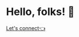 # Hello, folks! 👋
 
[Let's connect👈](https://shallon.vercel.app/)
<!--  I'm a software developer from Rwanda currently a student at Rwanda Coding Academy. You can find me on [![Twitter][1.2]][1],  or on [![LinkedIn][3.2]][3]. You can reach me on my email too kobshallon041@gmail.com

 -->
<!-- links to social media icons -->

<!-- icons with padding -->

<!-- [1.1]: http://i.imgur.com/tXSoThF.png (twitter icon with padding)
[2.1]: http://i.imgur.com/0o48UoR.png (github icon with padding)
 -->
<!-- icons without padding -->
<!-- 
[1.2]: http://i.imgur.com/wWzX9uB.png (twitter icon without padding)
[2.2]: http://i.imgur.com/9I6NRUm.png (github icon without padding)
[3.2]: https://raw.githubusercontent.com/MartinHeinz/MartinHeinz/master/linkedin-3-16.png (LinkedIn icon without padding)

[![Top Langs](https://github-readme-stats.vercel.app/api/top-langs/?username=shallonkobusinge&langs_count=8)](https://github.com/shallonkobusinge/github-readme-stats)
 -->
<!-- links to your social media accounts -->
<!-- 
[1]: https://twitter.com/Shallon_Kob
[2]: https://github.com/shallonkobusinge
[3]: https://www.linkedin.com/in/shallon-kobusinge-701453186/
 -->
